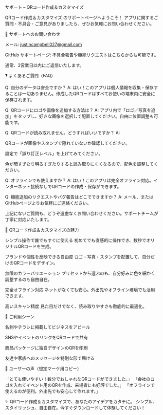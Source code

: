 サポート – QRコード作成＆カスタマイズ

QRコード作成＆カスタマイズ のサポートページへようこそ！
アプリに関するご質問・不具合・ご意見がありましたら、ぜひお気軽にお問い合わせください。

📩 サポートへのお問い合わせ

メール: justincampbell027@gmail.com

GitHub サポートページ: 不具合報告や機能リクエストはこちらからも可能です。

通常、2営業日以内にご返信いたします。

❓ よくあるご質問（FAQ）

Q: 自分のデータは安全ですか？
A: はい！このアプリは個人情報を収集・保存することは一切ありません。作成したQRコードはすべてお使いの端末内に安全に保存されます。

Q: QRコードにロゴや画像を追加する方法は？
A: アプリ内で「ロゴ／写真を追加」をタップし、好きな画像を選択して配置してください。自由に位置調整も可能です。

Q: QRコードが読み取れません。どうすればいいですか？
A:

QRコードが画像やスタンプで隠れていないか確認してください。

設定で「誤り訂正レベル」を上げてみてください。

色が暗すぎたり明るすぎたりすると読み取りにくくなるので、配色を調整してください。

Q: オフラインでも使えますか？
A: はい！このアプリは完全オフライン対応。インターネット接続なしでQRコードの作成・保存ができます。

Q: 機能追加のリクエストやバグ報告はどこでできますか？
A: メール、またはGitHubページよりお気軽にご連絡ください。

上記にないご質問も、どうぞ遠慮なくお問い合わせください。サポートチームが丁寧に対応いたします。

🌟 QRコード作成＆カスタマイズの魅力

シンプル操作で誰でもすぐに使える
初めてでも直感的に操作でき、数秒でオリジナルQRコードを生成。

ブランドや個性を反映できる自由度
ロゴ・写真・スタンプを配置して、自分だけのQRコードをデザイン。

無限のカラーバリエーション
プリセットから選ぶのも、自分好みに色を細かく調整するのも自由自在。

完全オフライン対応
ネットがなくても安心。外出先やオフライン環境でも活用できます。

高いスキャン精度
見た目だけでなく、読み取りやすさも徹底的に最適化。

🚀 ご利用シーン

名刺やチラシに掲載してビジネスをアピール

SNSやイベントのリンクをQRコードで共有

商品パッケージに独自デザインのQRを印刷

友達や家族へのメッセージを特別な形で届ける

💬 ユーザーの声（想定マーケ用コピー）

「とても使いやすい！数分でおしゃれなQRコードができました。」
「会社のロゴを入れてイベント用のQRを作成、来場者にも好評でした。」
「オフラインで使えるのが便利。外出先でも安心して作れます。」

✨ QRコード作成＆カスタマイズで、あなたのアイデアをカタチに。
シンプル、スタイリッシュ、自由自在。今すぐダウンロードして体験してください！

